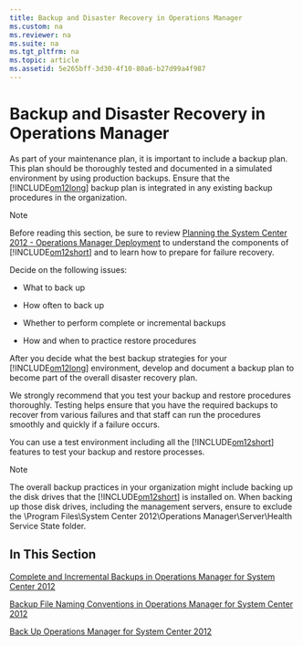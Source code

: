 ```yaml
---
title: Backup and Disaster Recovery in Operations Manager
ms.custom: na
ms.reviewer: na
ms.suite: na
ms.tgt_pltfrm: na
ms.topic: article
ms.assetid: 5e265bff-3d30-4f10-80a6-b27d99a4f987
---
```

# Backup and Disaster Recovery in Operations Manager
As part of your maintenance plan, it is important to include a backup plan. This plan should be thoroughly tested and documented in a simulated environment by using production backups. Ensure that the [!INCLUDE[om12long](../Token/om12long_md.md)] backup plan is integrated in any existing backup procedures in the organization.

> [!NOTE]
> Before reading this section, be sure to review [Planning the System Center 2012 \- Operations Manager Deployment](assetId:///d6edb9b4-5db8-40c2-be00-a32445732d50) to understand the components of [!INCLUDE[om12short](../Token/om12short_md.md)] and to learn how to prepare for failure recovery.

Decide on the following issues:

-   What to back up

-   How often to back up

-   Whether to perform complete or incremental backups

-   How and when to practice restore procedures

After you decide what the best backup strategies for your [!INCLUDE[om12long](../Token/om12long_md.md)] environment, develop and document a backup plan to become part of the overall disaster recovery plan.

We strongly recommend that you test your backup and restore procedures thoroughly. Testing helps ensure that you have the required backups to recover from various failures and that staff can run the procedures smoothly and quickly if a failure occurs.

You can use a test environment including all the [!INCLUDE[om12short](../Token/om12short_md.md)] features to test your backup and restore processes.

> [!NOTE]
> The overall backup practices in your organization might include backing up the disk drives that the [!INCLUDE[om12short](../Token/om12short_md.md)] is installed on. When backing up those disk drives, including the management servers, ensure to exclude the <Installed Partition>\\Program Files\\System Center 2012\\Operations Manager\\Server\\Health Service State folder.

## In This Section
[Complete and Incremental Backups in Operations Manager for System Center 2012](assetId:///c6ec6e61-ad39-4719-9f77-500f56ae0347)

[Backup File Naming Conventions in Operations Manager for System Center 2012](assetId:///6b34b952-8aa3-4e6b-b4c8-5ed665d16896)

[Back Up Operations Manager for System Center 2012](assetId:///b3ffad30-9c3f-45ef-a6da-35c7ac0e58b9)


